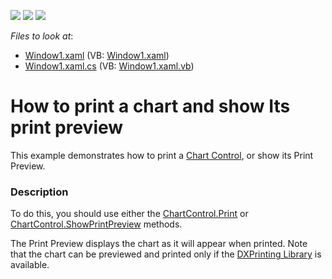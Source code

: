<!-- default badges list -->
![](https://img.shields.io/endpoint?url=https://codecentral.devexpress.com/api/v1/VersionRange/128570057/21.1.5%2B)
[![](https://img.shields.io/badge/Open_in_DevExpress_Support_Center-FF7200?style=flat-square&logo=DevExpress&logoColor=white)](https://supportcenter.devexpress.com/ticket/details/T139338)
[![](https://img.shields.io/badge/📖_How_to_use_DevExpress_Examples-e9f6fc?style=flat-square)](https://docs.devexpress.com/GeneralInformation/403183)
<!-- default badges end -->
<!-- default file list -->
*Files to look at*:

* [Window1.xaml](./CS/Window1.xaml) (VB: [Window1.xaml](./VB/Window1.xaml))
* [Window1.xaml.cs](./CS/Window1.xaml.cs) (VB: [Window1.xaml.vb](./VB/Window1.xaml.vb))
<!-- default file list end -->
# How to print a chart and show Its print preview

This example demonstrates how to print a [Chart Control](https://docs.devexpress.com/WPF/117736/controls-and-libraries/charts-suite/chart-control), or show its Print Preview.

### Description

To do this, you should use either the [ChartControl.Print](https://docs.devexpress.com/WPF/DevExpress.Xpf.Charts.ChartControlBase.Print.overloads) or [ChartControl.ShowPrintPreview](https://docs.devexpress.com/WPF/DevExpress.Xpf.Charts.ChartControlBase.ShowPrintPreview.overloads) methods.

The Print Preview displays the chart as it will appear when printed. Note that the chart can be previewed and printed only if the [DXPrinting Library](https://docs.devexpress.com/WPF/7411/common-concepts/printing-and-exporting/printing-overview) is available.
